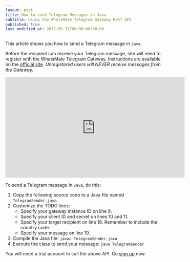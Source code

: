 ```yaml
---
layout: post
title: How to send Telegram Messages in Java
subtitle: Using the WhatsMate Telegram Gateway REST API
published: true
last_modified_at: 2017-03-31T00:00:00+08:00
---
```


This article shows you how to send a Telegram message in `Java`.

Before the recipient can receive your Telegram message, she will need to register with the WhatsMate Telegram Gateway. Instructions are available on the [official site](https://www.whatsmate.net/telegram-gateway-api.html). *Unregistered users will NEVER receive messages from the Gateway.*


<iframe width="560" height="315" src="https://www.youtube.com/embed/W17M-26CPfc?rel=0&cc_load_policy=1" frameborder="0" allowfullscreen></iframe>


To send a Telegram message in `Java`, do this:

1. Copy the following source code to a Java file named `TelegramSender.java`.  <script src="https://gist.github.com/whatsmate/0a49b937c8190ce9a70f188bfb9212b3.js"></script>
2. Customize the TODO lines:
   * Specify your gateway instance ID on line 9.
   * Specify your client ID and secret on lines 10 and 11.
   * Specify your target recipient on line 18. Remember to include the country code.
   * Specify your message on line 19.
3. Compile the Java file:  `javac TelegramSender.java`
4. Execute the class to send your message: `java TelegramSender`


You will need a trial account to call the above API. Go [sign up](https://www.whatsmate.net/telegram-gateway-api.html) now.


<br>
<script async src="//pagead2.googlesyndication.com/pagead/js/adsbygoogle.js"></script>
<ins class="adsbygoogle"
     style="display:inline-block;width:728px;height:90px"
     data-ad-client="ca-pub-7383487179928477"
     data-ad-slot="6959057004"></ins>
<script>
(adsbygoogle = window.adsbygoogle || []).push({});
</script>
<br>

